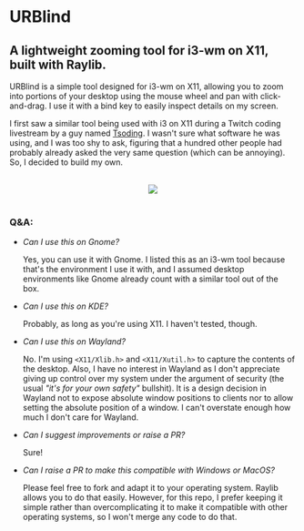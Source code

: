 # URBlind

## A lightweight zooming tool for i3-wm on X11, built with Raylib.

URBlind is a simple tool designed for i3-wm on X11, allowing you to zoom into portions of your desktop using the mouse wheel and pan with click-and-drag. I use it with a bind key to easily inspect details on my screen.

I first saw a similar tool being used with i3 on X11 during a Twitch coding livestream by a guy named [Tsoding](https://www.twitch.tv/tsoding). I wasn't sure what software he was using, and I was too shy to ask, figuring that a hundred other people had probably already asked the very same question (which can be annoying). So, I decided to build my own.

<br />
<div align="center">
  <img src="https://github.com/user-attachments/assets/6ba7c70d-6371-4964-bcda-fc1dbc899f9d">
</div>

<br />

### Q&A:

- _Can I use this on Gnome?_

  Yes, you can use it with Gnome. I listed this as an i3-wm tool because that's the environment I use it with, and I assumed desktop environments like Gnome already count with a similar tool out of the box.

- _Can I use this on KDE?_

  Probably, as long as you're using X11. I haven't tested, though.

- _Can I use this on Wayland?_

  No. I'm using `<X11/Xlib.h>` and `<X11/Xutil.h>` to capture the contents of the desktop. Also, I have no interest in Wayland as I don't appreciate giving up control over my system under the argument of security (the usual _"it's for your own safety"_ bullshit). It is a design decision in Wayland not to expose absolute window positions to clients nor to allow setting the absolute position of a window. I can't overstate enough how much I don't care for Wayland.

- _Can I suggest improvements or raise a PR?_

  Sure!

- _Can I raise a PR to make this compatible with Windows or MacOS?_

  Please feel free to fork and adapt it to your operating system. Raylib allows you to do that easily. However, for this repo, I prefer keeping it simple rather than overcomplicating it to make it compatible with other operating systems, so I won't merge any code to do that.

